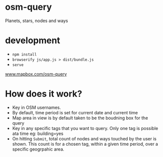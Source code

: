 # osm-query
Planets, stars, nodes and ways

# development
* `npm install`
* `browserify js/app.js > dist/bundle.js`
* `serve`

www.mapbox.com/osm-query


# How does it work?
* Key in OSM usernames.
* By default, time period is set for current date and current time
* Map area in view is by default taken to be the boudning box for the query
* Key in any specific tags that you want to query. Only one tag is possible ata time eg: building=yes
* On hitting `Submit`, total count of nodes and ways touched by the user is shown. This count is for a chosen tag, within a given time period, over a specific geogrpahic area.

